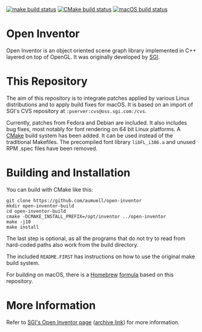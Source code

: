 [![make build status](https://github.com/aumuell/open-inventor/workflows/make/badge.svg)](https://github.com/aumuell/open-inventor/actions?query=workflow%3Amake)
[![CMake build status](https://github.com/aumuell/open-inventor/workflows/CMake/badge.svg)](https://github.com/aumuell/open-inventor/actions?query=workflow%3ACMake)
[![macOS build status](https://github.com/aumuell/open-inventor/workflows/macOS/badge.svg)](https://github.com/aumuell/open-inventor/actions?query=workflow%3AmacOS)

Open Inventor
=============

Open Inventor is an object oriented scene graph library implemented in C++
layered on top of OpenGL. It was originally developed by
[SGI](http://www.sgi.com/).

This Repository
===============

The aim of this repository is to integrate patches applied by various Linux
distributions and to apply build fixes for macOS.
It is based on an import of SGI's CVS repository at `:pserver:cvs@oss.sgi.com:/cvs`.

Currently, patches from Fedora and Debian are included. It also includes bug fixes,
most notably for font rendering on 64 bit Linux platforms.
A [CMake](https://cmake.org) build system has been added. It can be used
instead of the traditional Makefiles.
The precompiled font library `libFL_i386.a` and unused RPM .spec files have been removed.

Building and Installation
=========================

You can build with CMake like this:

    git clone https://github.com/aumuell/open-inventor
    mkdir open-inventor-build
    cd open-inventor-build
    cmake -DCMAKE_INSTALL_PREFIX=/opt/inventor ../open-inventor
    make -j10
    make install

The last step is optional, as all the programs that do not try to read from
hard-coded paths also work from the build directory.

The included `README.FIRST` has instructions on how to use the original make
build system.

For building on macOS, there is a [Homebrew](https://brew.sh)
[formula](https://github.com/hlrs-vis/homebrew-tap) based on this repository.

More Information
================

Refer to [SGI's Open Inventor page](http://oss.sgi.com/projects/inventor/)
([archive link](https://web.archive.org/web/20170811183842/http://oss.sgi.com/projects/inventor/))
for more information.
